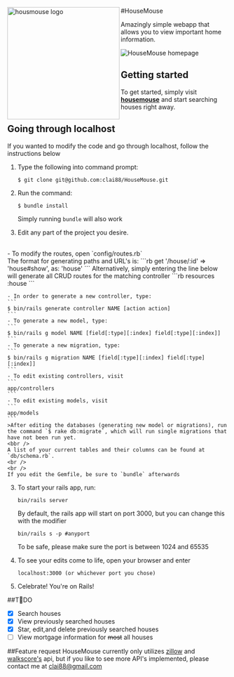 <a href="#"><img src="http://i.imgur.com/IdyzFk7.jpg" align="left" alt="housmouse logo" height="256" width="256" ></a>

#HouseMouse

Amazingly simple webapp that allows you to view important home information.

![HouseMouse homepage](http://i.imgur.com/CwrdiAx.png)

## Getting started

To get started, simply visit [**housemouse**](https://housemouse.herokuapp.com/) and start searching houses right away.

## Going through localhost

If you wanted to modify the code and go through localhost, follow the instructions below

1. Type the following into command prompt:
    ```
    $ git clone git@github.com:clai88/HouseMouse.git
    ```

2. Run the command:
    ```
    $ bundle install
    ```
    Simply running `bundle` will also work

3. Edit any part of the project you desire.
<br />
    - To modify the routes, open `config/routes.rb`
    <br />
    The format for generating paths and URL's is:
      ```rb
      get '/house/:id' => 'house#show', as: 'house'
      ```
      Alternatively, simply entering the line below will generate all CRUD routes for the matching controller
      ```rb
      resources :house
      ```

    - In order to generate a new controller, type:
    ```
    $ bin/rails generate controller NAME [action action]
    ```
    - To generate a new model, type:
    ```
    $ bin/rails g model NAME [field[:type][:index] field[:type][:index]]
    ```
    - To generate a new migration, type:
    ```
    $ bin/rails g migration NAME [field[:type][:index] field[:type][:index]]
    ```
    - To edit existing controllers, visit
    ```
    app/controllers
    ```
    - To edit existing models, visit
    ```
    app/models
    ```
    >After editing the databases (generating new model or migrations), run the command `$ rake db:migrate`, which will run single migrations that have not been run yet.  
    <bbr />
    A list of your current tables and their columns can be found at `db/schema.rb`.
    <br />
    <br />
    If you edit the Gemfile, be sure to `bundle` afterwards


3. To start your rails app, run:
    ```
    bin/rails server
    ```

    By default, the rails app will start on port 3000, but you can change this with the modifier
    ```
    bin/rails s -p #anyport
    ```

    To be safe, please make sure the port is between 1024 and 65535

4. To see your edits come to life, open your browser and enter
    ```http
    localhost:3000 (or whichever port you chose)
    ```
5. Celebrate! You're on Rails!

##TDO
- [x] Search houses
- [x] View previously searched houses
- [x] Star, edit,and delete previously searched houses
- [ ] View mortgage information for <del>most</del> all houses

##Feature request
HouseMouse currently only utilizes [zillow](http://www.zillow.com/howto/api/APIOverview.htm) and [walkscore's](https://www.walkscore.com/professional/api.php) api, but if you like to see more API's implemented, please contact me at clai88@gmail.com
